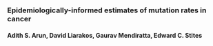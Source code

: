 ### Epidemiologically-informed estimates of mutation rates in cancer
#### Adith S. Arun, David Liarakos, Gaurav Mendiratta, Edward C. Stites

